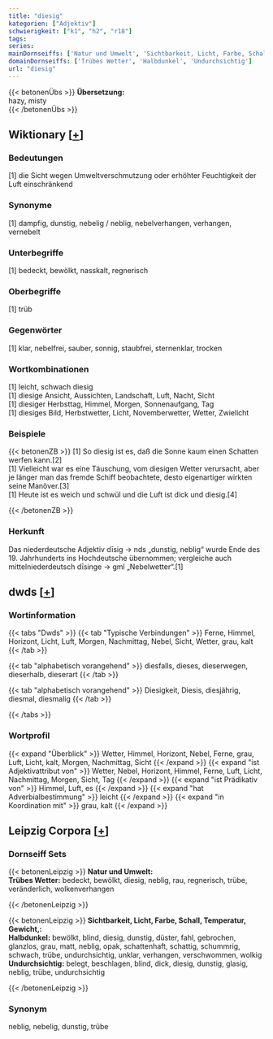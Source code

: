 ```yaml
---
title: "diesig"
kategorien: ["Adjektiv"]
schwierigkeit: ["k1", "h2", "r18"]
tags:
series:
mainDornseiffs: ['Natur und Umwelt', 'Sichtbarkeit, Licht, Farbe, Schall, Temperatur, Gewicht,']
domainDornseiffs: ['Trübes Wetter', 'Halbdunkel', 'Undurchsichtig']
url: "diesig"
---
```


{{< betonenÜbs >}}
**Übersetzung:**  
hazy, misty  
{{< /betonenÜbs >}}

## Wiktionary [[+](https://de.wiktionary.org/wiki/diesig)]

### Bedeutungen
[1] die Sicht wegen Umweltverschmutzung oder erhöhter Feuchtigkeit der Luft einschränkend  

### Synonyme
[1] dampfig, dunstig, nebelig / neblig, nebelverhangen, verhangen, vernebelt  

### Unterbegriffe
[1] bedeckt, bewölkt, nasskalt, regnerisch  

### Oberbegriffe
[1] trüb  

### Gegenwörter
[1] klar, nebelfrei, sauber, sonnig, staubfrei, sternenklar, trocken  

### Wortkombinationen
[1] leicht, schwach diesig  
[1] diesige Ansicht, Aussichten, Landschaft, Luft, Nacht, Sicht  
[1] diesiger Herbsttag, Himmel, Morgen, Sonnenaufgang, Tag  
[1] diesiges Bild, Herbstwetter, Licht, Novemberwetter, Wetter, Zwielicht  

### Beispiele
{{< betonenZB >}}
[1] So diesig ist es, daß die Sonne kaum einen Schatten werfen kann.[2]  
[1] Vielleicht war es eine Täuschung, vom diesigen Wetter verursacht, aber je länger man das fremde Schiff beobachtete, desto eigenartiger wirkten seine Manöver.[3]  
[1] Heute ist es weich und schwül und die Luft ist dick und diesig.[4]  

{{< /betonenZB >}}
### Herkunft
Das niederdeutsche Adjektiv dīsig → nds „dunstig, neblig“ wurde Ende des 19. Jahrhunderts ins Hochdeutsche übernommen; vergleiche auch mittelniederdeutsch dīsinge → gml „Nebelwetter“.[1]  



## dwds [[+](https://www.dwds.de/wb/diesig)]

### Wortinformation
{{< tabs "Dwds" >}}
{{< tab "Typische Verbindungen" >}}
Ferne, Himmel, Horizont, Licht, Luft, Morgen, Nachmittag, Nebel, Sicht, Wetter, grau, kalt
{{< /tab >}}

{{< tab "alphabetisch vorangehend" >}}
diesfalls, dieses, dieserwegen, dieserhalb, dieserart
{{< /tab >}}

{{< tab "alphabetisch vorangehend" >}}
Diesigkeit, Diesis, diesjährig, diesmal, diesmalig
{{< /tab >}}

{{< /tabs >}}

### Wortprofil
{{< expand "Überblick" >}} Wetter, Himmel, Horizont, Nebel, Ferne, grau, Luft, Licht, kalt, Morgen, Nachmittag, Sicht {{< /expand >}}
{{< expand "ist Adjektivattribut von" >}} Wetter, Nebel, Horizont, Himmel, Ferne, Luft, Licht, Nachmittag, Morgen, Sicht, Tag {{< /expand >}}
{{< expand "ist Prädikativ von" >}} Himmel, Luft, es {{< /expand >}}
{{< expand "hat Adverbialbestimmung" >}} leicht {{< /expand >}}
{{< expand "in Koordination mit" >}} grau, kalt {{< /expand >}}

## Leipzig Corpora [[+](https://corpora.uni-leipzig.de/en/res?word=diesig&corpusId=deu_newscrawl-public_2018)]

### Dornseiff Sets
{{< betonenLeipzig >}}
**Natur und Umwelt:**  
**Trübes Wetter:** bedeckt, bewölkt, diesig, neblig, rau, regnerisch, trübe, veränderlich, wolkenverhangen  

{{< /betonenLeipzig >}}


{{< betonenLeipzig >}}
**Sichtbarkeit, Licht, Farbe, Schall, Temperatur, Gewicht,:**  
**Halbdunkel:** bewölkt, blind, diesig, dunstig, düster, fahl, gebrochen, glanzlos, grau, matt, neblig, opak, schattenhaft, schattig, schummrig, schwach, trübe, undurchsichtig, unklar, verhangen, verschwommen, wolkig  
**Undurchsichtig:** belegt, beschlagen, blind, dick, diesig, dunstig, glasig, neblig, trübe, undurchsichtig  

{{< /betonenLeipzig >}}

### Synonym
neblig, nebelig, dunstig, trübe

